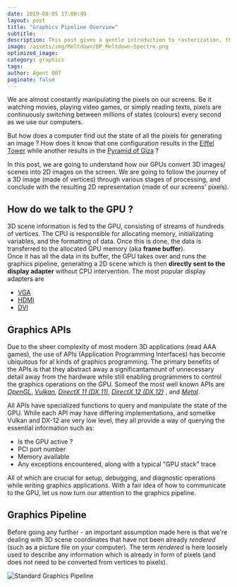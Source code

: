 ```yaml
---
date: 2019-08-05 17:00:49
layout: post
title: "Graphics Pipeline Overview"
subtitle: 
description: This post gives a gentle introduction to rasterization, the  most common algorithm for displaying 3D data on a 2D screen.
image: /assets/img/Meltdown/BP_Meltdown-Spectre.png
optimized_image:
category: graphics
tags:
author: Agent 007
paginate: false
---
```


We are almost constantly manipulating the pixels on our screens. Be it watching movies, playing video games, or simply reading texts, pixels are continuously switching between millions of states (colours) every second as we use our computers.

But how does a computer find out the state of all the pixels for generating an image ?
How does it know that one configuration results in the [Eiffel Tower](/assets/img/Gfx_Pipeline/Eiffel_Tower.jpg) while another results in the [Pyramid of Giza](/assets/img/Gfx_Pipeline/Giza_Pyramid.jpg) ?

In this post, we are going to understand how our GPUs convert 3D images/ scenes into 2D images on the screen.
We are going to follow the journey of a 3D image (made of vertices) through various stages of processing, and conclude with the resulting 2D representation (made of our screens' pixels).

## How do we talk to the GPU ?

3D scene information is fed to the GPU, consisting of streams of hundreds of vertices. The CPU is responsible for allocating memory, initializating variables, and the formatting of data. Once this is done, the data is transferred to the allocated GPU memory (aka **frame buffer**).<br>
Once it has all the data in its buffer, the GPU takes over and runs the graphics pipeline, generating a 2D scene which is then **directly sent to the display adapter** without CPU intervention.
The most popular display adapters are
- [VGA](https://en.wikipedia.org/wiki/Video_Graphics_Array)
- [HDMI](https://en.wikipedia.org/wiki/HDMI)
- [DVI](https://en.wikipedia.org/wiki/Digital_Visual_Interface)

## Graphics APIs

Due to the sheer complexity of most modern 3D applications (read AAA games), the use of APIs (Application Programming Interfaces) has become ubiquitous for al kinds of graphics programming. The primary benefits of the APIs is that they abstract away a significantamount of unnecessary detail away from the hardware while still enabling programmers to control the graphics operations on the GPU. Someof the most well known APIs are [*OpenGL*](https://www.opengl.org/), [*Vulkan*](https://www.khronos.org/vulkan/), [*DirectX 11 (DX 11)*](https://docs.microsoft.com/en-us/windows/win32/direct3d11/atoc-dx-graphics-direct3d-11), 
[*DirectX 12 (DX 12)*](https://docs.microsoft.com/en-us/windows/win32/direct3d12/direct3d-12-graphics) , and 
[*Metal*](https://developer.apple.com/metal/).

All APIs have specialized functions to query and manipulate the state of the GPU. While each API may have differing implementations, and somelike Vulkan and DX-12 are very low level, they all provide a way of querying the essential information such as:
- Is the GPU active ?
- PCI port number
- Memory available 
- Any exceptions encountered, along with a typical "GPU stack" trace<br>

All of which are crucial for setup, debugging, and diagnostic operations while writing graphics applications. With a fair idea of how to communicate to the GPU, let us now turn our attention to the graphics pipeline.

## Graphics Pipeline

Before going any further - an important assumption made here is that we're dealing with 3D scene coordinates that have not been already *rendered* (such as a picture file on your computer). The term *rendered* is here loosely used to describe any information which is already in form of pixels (and does not need to be converted from vertices to pixels).

![Standard Graphics Pipeline](/assets/img/Gfx_Pipeline/pipeline.JPG "Fig 1. The Standard Graphics Pipeline")

